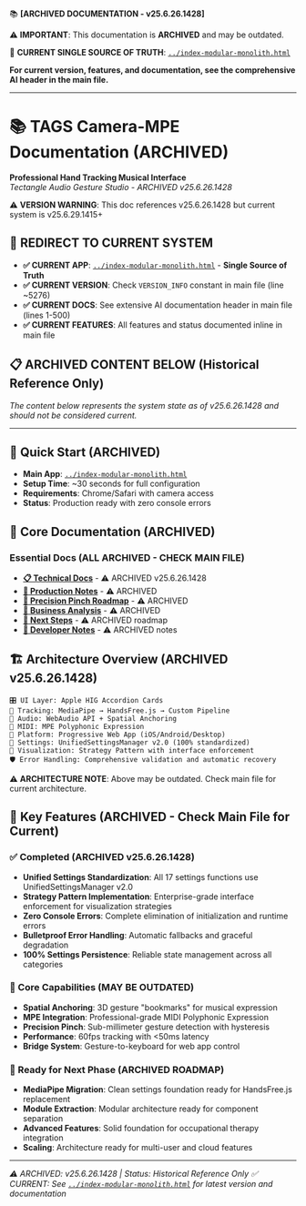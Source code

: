📚 **[ARCHIVED DOCUMENTATION - v25.6.26.1428]**

⚠️ **IMPORTANT**: This documentation is **ARCHIVED** and may be outdated.

🎯 **CURRENT SINGLE SOURCE OF TRUTH**: [`../index-modular-monolith.html`](../index-modular-monolith.html) 

**For current version, features, and documentation, see the comprehensive AI header in the main file.**

---

# 📚 TAGS Camera-MPE Documentation (ARCHIVED)

**Professional Hand Tracking Musical Interface**  
*Tectangle Audio Gesture Studio - ARCHIVED v25.6.26.1428*

⚠️ **VERSION WARNING**: This doc references v25.6.26.1428 but current system is v25.6.29.1415+

## 🎯 **REDIRECT TO CURRENT SYSTEM**

- **✅ CURRENT APP**: [`../index-modular-monolith.html`](../index-modular-monolith.html) - **Single Source of Truth**
- **✅ CURRENT VERSION**: Check `VERSION_INFO` constant in main file (line ~5276)
- **✅ CURRENT DOCS**: See extensive AI documentation header in main file (lines 1-500)
- **✅ CURRENT FEATURES**: All features and status documented inline in main file

## 📋 **ARCHIVED CONTENT BELOW** (Historical Reference Only)

*The content below represents the system state as of v25.6.26.1428 and should not be considered current.*

---

## 🚀 Quick Start (ARCHIVED)
- **Main App**: [`../index-modular-monolith.html`](../index-modular-monolith.html)
- **Setup Time**: ~30 seconds for full configuration
- **Requirements**: Chrome/Safari with camera access
- **Status**: Production ready with zero console errors

## 📖 Core Documentation (ARCHIVED)

### **Essential Docs (ALL ARCHIVED - CHECK MAIN FILE)**
- **[📋 Technical Docs](TECHNICAL-DOCS.md)** - ⚠️ ARCHIVED v25.6.26.1428
- **[🚀 Production Notes](PRODUCTION-NOTES.md)** - ⚠️ ARCHIVED
- **[🎯 Precision Pinch Roadmap](Precision-Pinch-Roadmap.md)** - ⚠️ ARCHIVED
- **[💼 Business Analysis](BUSINESS-ANALYSIS.md)** - ⚠️ ARCHIVED
- **[🎯 Next Steps](NEXT-STEPS.md)** - ⚠️ ARCHIVED roadmap
- **[📝 Developer Notes](tommy-notes.txt)** - ⚠️ ARCHIVED notes

## 🏗️ Architecture Overview (ARCHIVED v25.6.26.1428)
```
🎛️ UI Layer: Apple HIG Accordion Cards
🤚 Tracking: MediaPipe → HandsFree.js → Custom Pipeline  
🎵 Audio: WebAudio API + Spatial Anchoring
🎹 MIDI: MPE Polyphonic Expression
📱 Platform: Progressive Web App (iOS/Android/Desktop)
🔧 Settings: UnifiedSettingsManager v2.0 (100% standardized)
🎨 Visualization: Strategy Pattern with interface enforcement
🛡️ Error Handling: Comprehensive validation and automatic recovery
```

⚠️ **ARCHITECTURE NOTE**: Above may be outdated. Check main file for current architecture.

## 🎯 Key Features (ARCHIVED - Check Main File for Current)

### **✅ Completed (ARCHIVED v25.6.26.1428)**
- **Unified Settings Standardization**: All 17 settings functions use UnifiedSettingsManager v2.0
- **Strategy Pattern Implementation**: Enterprise-grade interface enforcement for visualization strategies
- **Zero Console Errors**: Complete elimination of initialization and runtime errors
- **Bulletproof Error Handling**: Automatic fallbacks and graceful degradation
- **100% Settings Persistence**: Reliable state management across all categories

### **🚀 Core Capabilities (MAY BE OUTDATED)**
- **Spatial Anchoring**: 3D gesture "bookmarks" for musical expression
- **MPE Integration**: Professional-grade MIDI Polyphonic Expression
- **Precision Pinch**: Sub-millimeter gesture detection with hysteresis
- **Performance**: 60fps tracking with <50ms latency
- **Bridge System**: Gesture-to-keyboard for web app control

### **🔄 Ready for Next Phase (ARCHIVED ROADMAP)**
- **MediaPipe Migration**: Clean settings foundation ready for HandsFree.js replacement
- **Module Extraction**: Modular architecture ready for component separation
- **Advanced Features**: Solid foundation for occupational therapy integration
- **Scaling**: Architecture ready for multi-user and cloud features

---

*⚠️ ARCHIVED: v25.6.26.1428 | Status: Historical Reference Only*
*✅ CURRENT: See [`../index-modular-monolith.html`](../index-modular-monolith.html) for latest version and documentation* 